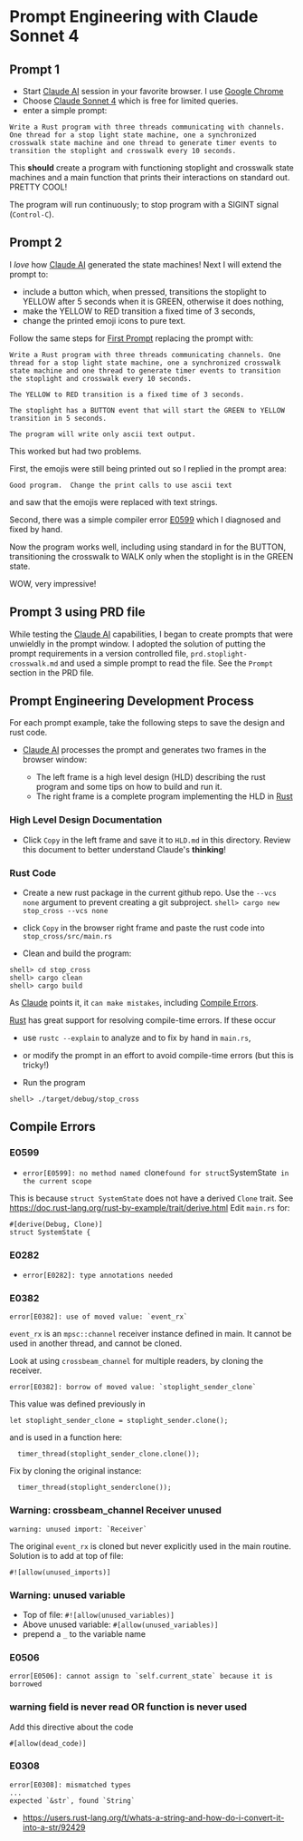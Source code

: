<!-- 
https://docs.github.com/en/get-started/writing-on-github/getting-started-with-writing-and-formatting-on-github/basic-writing-and-formatting-syntax
-->

# Prompt Engineering with Claude Sonnet 4

## Prompt 1
* Start [Claude AI](https://claude.ai/new) session in your favorite browser.  I
  use [Google Chrome](https://www.google.com/chrome/)
* Choose [Claude Sonnet 4](https://www.anthropic.com/claude/sonnet) which is
  free for limited queries.
* enter a simple prompt:
```
Write a Rust program with three threads communicating with channels.  One thread for a stop light state machine, one a synchronized crosswalk state machine and one thread to generate timer events to transition the stoplight and crosswalk every 10 seconds.
```

This **should** create a program with functioning stoplight and crosswalk state
machines and a main function that prints their interactions on standard out.
PRETTY COOL!

The program will run continuously; to stop program with a SIGINT signal
(`Control-C`).

## Prompt 2
I *love* how [Claude AI]() generated the state machines! Next I will extend the
prompt to:
* include a button which, when pressed, transitions the stoplight to YELLOW
after 5 seconds when it is GREEN, otherwise it does nothing,
* make the YELLOW to RED transition a fixed time of 3 seconds,
* change the printed emoji icons to pure text.

Follow the same steps for [First Prompt]() replacing the prompt with:
```
Write a Rust program with three threads communicating channels. One thread for a stop light state machine, one a synchronized crosswalk state machine and one thread to generate timer events to transition the stoplight and crosswalk every 10 seconds. 

The YELLOW to RED transition is a fixed time of 3 seconds.

The stoplight has a BUTTON event that will start the GREEN to YELLOW transition in 5 seconds.

The program will write only ascii text output.
```

This worked but had two problems.

First, the emojis were still being printed out so I replied in the prompt area: 
```
Good program.  Change the print calls to use ascii text
```
and saw that the emojis were replaced with text strings.

Second, there was a simple compiler error [E0599]() which I diagnosed and fixed
by hand.

Now the program works well, including using standard in for the BUTTON,
transitioning the crosswalk to WALK only when the stoplight is in the GREEN
state.

WOW, very impressive!

## Prompt 3 using PRD file
While testing the [Claude AI]() capabilities, I began to create prompts that
were unwieldly in the prompt window.  I adopted the solution of putting the
prompt requirements in a version controlled file, `prd.stoplight-crosswalk.md`
and used a simple prompt to read the file.  See the `Prompt` section in the PRD
file.

## Prompt Engineering Development Process
For each prompt example, take the following steps to save the design and rust code.

* [Claude AI]() processes the prompt and generates two frames in the browser
window:
  
  - The left frame is a high level design (HLD) describing the rust program
	and some tips on how to build and run it.
  - The right frame is a complete program implementing the HLD in
	[Rust](https://www.rust-lang.org/)

### High Level Design Documentation
* Click `Copy` in the left frame and save it to `HLD.md` in this
  directory. Review this document to better understand Claude's **thinking**!

### Rust Code
* Create a new rust package in the current github repo. Use the `--vcs none`
  argument to prevent creating a git subproject.
  `shell> cargo new stop_cross --vcs none`
  
* click `Copy` in the browser right frame and paste the rust code into
  `stop_cross/src/main.rs`

* Clean and build the program:
```
shell> cd stop_cross
shell> cargo clean
shell> cargo build
```

As [Claude]() points it, it `can make mistakes`, including [Compile Errors]().

[Rust]() has great support for resolving compile-time errors.  If these occur 
* use `rustc --explain` to analyze and to fix by hand in `main.rs`,
* or modify the prompt in an effort to avoid compile-time errors (but this is
  tricky!)

* Run the program
```
shell> ./target/debug/stop_cross
```

## Compile Errors

### E0599
* `error[E0599]: no method named `clone` found for struct `SystemState` in the current scope`

This is because `struct SystemState` does not have a derived `Clone` trait.
See https://doc.rust-lang.org/rust-by-example/trait/derive.html
Edit `main.rs` for: 
```
#[derive(Debug, Clone)]
struct SystemState {
```

### E0282
* `error[E0282]: type annotations needed`

### E0382
```
error[E0382]: use of moved value: `event_rx`
```

`event_rx` is an `mpsc::channel` receiver instance defined in main.  It cannot
be used in another thread, and cannot be cloned.

Look at using `crossbeam_channel` for multiple readers, by cloning the
receiver.

```
error[E0382]: borrow of moved value: `stoplight_sender_clone`
```

This value was defined previously in
```
let stoplight_sender_clone = stoplight_sender.clone();
```

and is used in a function here:

```
  timer_thread(stoplight_sender_clone.clone());
```

Fix by cloning the original instance:

```
  timer_thread(stoplight_senderclone());
``` 

### Warning: crossbeam_channel Receiver unused

```
warning: unused import: `Receiver`
```

The original `event_rx` is cloned but never explicitly used in the main
routine. Solution is to add at top of file:

```
#![allow(unused_imports)]
```

### Warning: unused variable

* Top of file: `#![allow(unused_variables)]`
* Above unused variable: `#[allow(unused_variables)]`
* prepend a `_` to the variable name


### E0506
```
error[E0506]: cannot assign to `self.current_state` because it is borrowed
```

### warning field is never read OR function is never used

Add this directive about the code
```
#[allow(dead_code)]
```

### E0308 

```
error[E0308]: mismatched types
...
expected `&str`, found `String`
```

* https://users.rust-lang.org/t/whats-a-string-and-how-do-i-convert-it-into-a-str/92429
